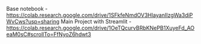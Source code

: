 Base notebook - https://colab.research.google.com/drive/1SFkfeNmdOV3HlayanIIzgWa3diPWvCws?usp=sharing
Main Project with Streamlit - https://colab.research.google.com/drive/1OeTQcurvBRbKNePB1XuyeFd_AOeaM0sC#scrollTo=FfNyoZ6hdwt3
